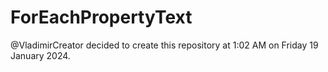 # ForEachPropertyText
@VladimirCreator decided to create this repository at 1:02 AM on Friday 19 January 2024.
